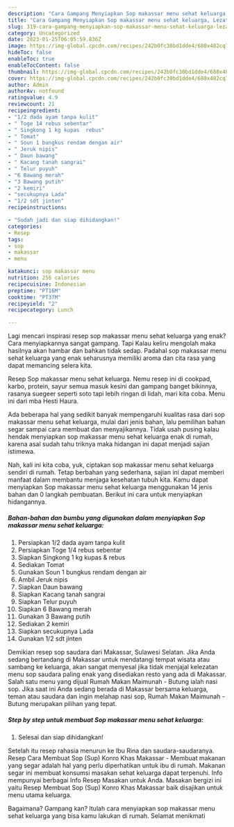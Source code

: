 ```yaml
---
description: "Cara Gampang Menyiapkan Sop makassar menu sehat keluarga, Lezat Sekali"
title: "Cara Gampang Menyiapkan Sop makassar menu sehat keluarga, Lezat Sekali"
slug: 319-cara-gampang-menyiapkan-sop-makassar-menu-sehat-keluarga-lezat-sekali
category: Uncategorized
date: 2023-01-25T06:05:59.836Z
image: https://img-global.cpcdn.com/recipes/242b0fc30bd1dde4/680x482cq70/sop-makassar-menu-sehat-keluarga-foto-resep-utama.jpg
hideToc: false
enableToc: true
enableTocContent: false
thumbnail: https://img-global.cpcdn.com/recipes/242b0fc30bd1dde4/680x482cq70/sop-makassar-menu-sehat-keluarga-foto-resep-utama.jpg
cover: https://img-global.cpcdn.com/recipes/242b0fc30bd1dde4/680x482cq70/sop-makassar-menu-sehat-keluarga-foto-resep-utama.jpg
author: Admin
authorAv: notfound
ratingvalue: 4.9
reviewcount: 21
recipeingredient:
- "1/2 dada ayam tanpa kulit"
- " Toge 14 rebus sebentar"
- " Singkong 1 kg kupas  rebus"
- " Tomat"
- " Soun 1 bungkus rendam dengan air"
- " Jeruk nipis"
- " Daun bawang"
- " Kacang tanah sangrai"
- " Telur puyuh"
- "6 Bawang merah"
- "3 Bawang putih"
- "2 kemiri"
- "secukupnya Lada"
- "1/2 sdt jinten"
recipeinstructions:

- "Sudah jadi dan siap dihidangkan!"
categories:
- Resep
tags:
- sop
- makassar
- menu

katakunci: sop makassar menu 
nutrition: 256 calories
recipecuisine: Indonesian
preptime: "PT16M"
cooktime: "PT37M"
recipeyield: "2"
recipecategory: Lunch

---
```



Lagi mencari inspirasi resep sop makassar menu sehat keluarga yang enak? Cara menyiapkannya sangat gampang. Tapi Kalau keliru mengolah maka hasilnya akan hambar dan bahkan tidak sedap. Padahal sop makassar menu sehat keluarga yang enak seharusnya memiliki aroma dan cita rasa yang dapat memancing selera kita.


Resep Sop makassar menu sehat keluarga. Nemu resep ini di cookpad, karbo, protein, sayur semua masuk kesini dan gampang banget bikinnya, rasanya suegeer seperti soto tapi lebih ringan di lidah, mari kita coba. Menu ini dari mba Hesti Haura.

Ada beberapa hal yang sedikit banyak mempengaruhi kualitas rasa dari sop makassar menu sehat keluarga, mulai dari jenis bahan, lalu pemilihan bahan segar sampai cara membuat dan menyajikannya. Tidak usah pusing kalau hendak menyiapkan sop makassar menu sehat keluarga enak di rumah, karena asal sudah tahu triknya maka hidangan ini dapat menjadi sajian istimewa.


Nah, kali ini kita coba, yuk, ciptakan sop makassar menu sehat keluarga sendiri di rumah. Tetap berbahan yang sederhana, sajian ini dapat memberi manfaat dalam membantu menjaga kesehatan tubuh kita. Kamu dapat menyiapkan Sop makassar menu sehat keluarga menggunakan 14 jenis bahan dan 0 langkah pembuatan. Berikut ini cara untuk menyiapkan hidangannya.

<!--inarticleads1-->

##### Bahan-bahan dan bumbu yang digunakan dalam menyiapkan Sop makassar menu sehat keluarga:

1. Persiapkan 1/2 dada ayam tanpa kulit
1. Persiapkan  Toge 1/4 rebus sebentar
1. Siapkan  Singkong 1 kg kupas &amp; rebus
1. Sediakan  Tomat
1. Gunakan  Soun 1 bungkus rendam dengan air
1. Ambil  Jeruk nipis
1. Siapkan  Daun bawang
1. Siapkan  Kacang tanah sangrai
1. Siapkan  Telur puyuh
1. Siapkan 6 Bawang merah
1. Gunakan 3 Bawang putih
1. Sediakan 2 kemiri
1. Siapkan secukupnya Lada
1. Gunakan 1/2 sdt jinten


Demikian resep sop saudara dari Makassar, Sulawesi Selatan. Jika Anda sedang bertandang di Makassar untuk mendatangi tempat wisata atau sambang ke keluarga, akan sangat menyesal jika tidak menjajal kelezatan menu sop saudara paling enak yang disediakan resto yang ada di Makassar. Salah satu menu yang dijual Rumah Makan Maimunah - Butung ialah nasi sop. Jika saat ini Anda sedang berada di Makassar bersama keluarga, teman atau saudara dan ingin melahap nasi sop, Rumah Makan Maimunah - Butung merupakan pilihan yang tepat. 

<!--inarticleads2-->

##### Step by step untuk membuat Sop makassar menu sehat keluarga:


1. Selesai dan siap dihidangkan!

Setelah itu resep rahasia menurun ke Ibu Rina dan saudara-saudaranya. Resep Cara Membuat Sop (Sup) Konro Khas Makassar - Membuat makanan yang segar adalah hal yang perlu diperhatikan untuk ibu di rumah. Makanan segar ini membuat konsumsi masakan sehat keluarga dapat terpenuhi. Info mempunyai berbagai Info Resep Masakan untuk Anda. Masakan bergizi ini yaitu Resep Membuat Sop (Sup) Konro Khas Makassar baik disajikan untuk menu utama keluarga. 

Bagaimana? Gampang kan? Itulah cara menyiapkan sop makassar menu sehat keluarga yang bisa kamu lakukan di rumah. Selamat menikmati
